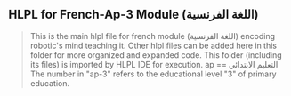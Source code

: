 ## HLPL for French-Ap-3 Module (اللغة الفرنسية)
>This is the main hlpl file for french module (اللغة الفرنسية) encoding robotic's mind teaching it.
>Other hlpl files can be added here in this folder for more organized and expanded code.
>This folder (including its files) is imported by HLPL IDE for execution.
>ap == التعليم الابتدائي
>The number in "ap-3" refers to the educational level "3" of primary education.
